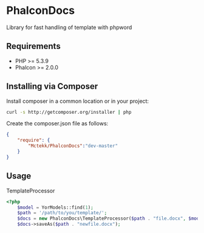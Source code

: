 # PhalconDocs
Library for fast handling of template with phpword

## Requirements

* PHP >= 5.3.9
* Phalcon >= 2.0.0

## Installing via Composer

Install composer in a common location or in your project:

```bash
curl -s http://getcomposer.org/installer | php
```

Create the composer.json file as follows:

```json
{
    "require": {
        "Mctekk/PhalconDocs":"dev-master"
    }
}
```

## Usage

TemplateProcessor

```php
<?php
	$model = YorModels::find(1);
	$path = '/path/to/you/template/';
	$docs = new PhalconDocs\TemplateProcessor($path . "file.docx", $model);
    $docs->saveAs($path . "newfile.docx");

```